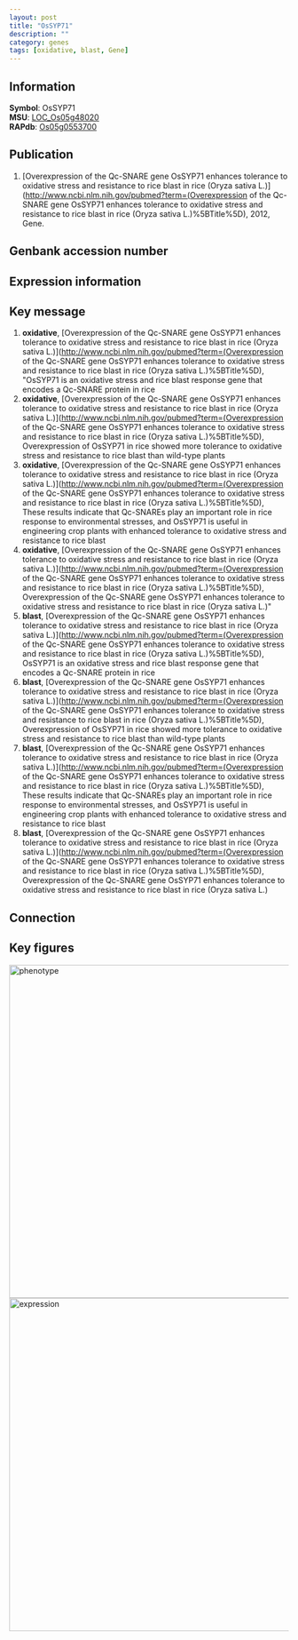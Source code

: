 ```yaml
---
layout: post
title: "OsSYP71"
description: ""
category: genes
tags: [oxidative, blast, Gene]
---
```


## Information
__Symbol__: OsSYP71  
__MSU__: [LOC_Os05g48020](http://rice.plantbiology.msu.edu/cgi-bin/ORF_infopage.cgi?orf=LOC_Os05g48020)  
__RAPdb__: [Os05g0553700](http://rapdb.dna.affrc.go.jp/viewer/gbrowse_details/irgsp1?name=Os05g0553700)  

## Publication
1. [Overexpression of the Qc-SNARE gene OsSYP71 enhances tolerance to oxidative stress and resistance to rice blast in rice (Oryza sativa L.)](http://www.ncbi.nlm.nih.gov/pubmed?term=(Overexpression of the Qc-SNARE gene OsSYP71 enhances tolerance to oxidative stress and resistance to rice blast in rice (Oryza sativa L.)%5BTitle%5D), 2012, Gene.

## Genbank accession number

## Expression information

## Key message
1. __oxidative__, [Overexpression of the Qc-SNARE gene OsSYP71 enhances tolerance to oxidative stress and resistance to rice blast in rice (Oryza sativa L.)](http://www.ncbi.nlm.nih.gov/pubmed?term=(Overexpression of the Qc-SNARE gene OsSYP71 enhances tolerance to oxidative stress and resistance to rice blast in rice (Oryza sativa L.)%5BTitle%5D), "OsSYP71 is an oxidative stress and rice blast response gene that encodes a Qc-SNARE protein in rice
2. __oxidative__, [Overexpression of the Qc-SNARE gene OsSYP71 enhances tolerance to oxidative stress and resistance to rice blast in rice (Oryza sativa L.)](http://www.ncbi.nlm.nih.gov/pubmed?term=(Overexpression of the Qc-SNARE gene OsSYP71 enhances tolerance to oxidative stress and resistance to rice blast in rice (Oryza sativa L.)%5BTitle%5D),  Overexpression of OsSYP71 in rice showed more tolerance to oxidative stress and resistance to rice blast than wild-type plants
3. __oxidative__, [Overexpression of the Qc-SNARE gene OsSYP71 enhances tolerance to oxidative stress and resistance to rice blast in rice (Oryza sativa L.)](http://www.ncbi.nlm.nih.gov/pubmed?term=(Overexpression of the Qc-SNARE gene OsSYP71 enhances tolerance to oxidative stress and resistance to rice blast in rice (Oryza sativa L.)%5BTitle%5D),  These results indicate that Qc-SNAREs play an important role in rice response to environmental stresses, and OsSYP71 is useful in engineering crop plants with enhanced tolerance to oxidative stress and resistance to rice blast
4. __oxidative__, [Overexpression of the Qc-SNARE gene OsSYP71 enhances tolerance to oxidative stress and resistance to rice blast in rice (Oryza sativa L.)](http://www.ncbi.nlm.nih.gov/pubmed?term=(Overexpression of the Qc-SNARE gene OsSYP71 enhances tolerance to oxidative stress and resistance to rice blast in rice (Oryza sativa L.)%5BTitle%5D), Overexpression of the Qc-SNARE gene OsSYP71 enhances tolerance to oxidative stress and resistance to rice blast in rice (Oryza sativa L.)"
5. __blast__, [Overexpression of the Qc-SNARE gene OsSYP71 enhances tolerance to oxidative stress and resistance to rice blast in rice (Oryza sativa L.)](http://www.ncbi.nlm.nih.gov/pubmed?term=(Overexpression of the Qc-SNARE gene OsSYP71 enhances tolerance to oxidative stress and resistance to rice blast in rice (Oryza sativa L.)%5BTitle%5D), OsSYP71 is an oxidative stress and rice blast response gene that encodes a Qc-SNARE protein in rice
6. __blast__, [Overexpression of the Qc-SNARE gene OsSYP71 enhances tolerance to oxidative stress and resistance to rice blast in rice (Oryza sativa L.)](http://www.ncbi.nlm.nih.gov/pubmed?term=(Overexpression of the Qc-SNARE gene OsSYP71 enhances tolerance to oxidative stress and resistance to rice blast in rice (Oryza sativa L.)%5BTitle%5D),  Overexpression of OsSYP71 in rice showed more tolerance to oxidative stress and resistance to rice blast than wild-type plants
7. __blast__, [Overexpression of the Qc-SNARE gene OsSYP71 enhances tolerance to oxidative stress and resistance to rice blast in rice (Oryza sativa L.)](http://www.ncbi.nlm.nih.gov/pubmed?term=(Overexpression of the Qc-SNARE gene OsSYP71 enhances tolerance to oxidative stress and resistance to rice blast in rice (Oryza sativa L.)%5BTitle%5D),  These results indicate that Qc-SNAREs play an important role in rice response to environmental stresses, and OsSYP71 is useful in engineering crop plants with enhanced tolerance to oxidative stress and resistance to rice blast
8. __blast__, [Overexpression of the Qc-SNARE gene OsSYP71 enhances tolerance to oxidative stress and resistance to rice blast in rice (Oryza sativa L.)](http://www.ncbi.nlm.nih.gov/pubmed?term=(Overexpression of the Qc-SNARE gene OsSYP71 enhances tolerance to oxidative stress and resistance to rice blast in rice (Oryza sativa L.)%5BTitle%5D), Overexpression of the Qc-SNARE gene OsSYP71 enhances tolerance to oxidative stress and resistance to rice blast in rice (Oryza sativa L.)

## Connection

## Key figures
<img src="http://ricencode.github.io/images/OsSYP71.pheno.png" alt="phenotype"  style="width: 600px;"/>

<img src="http://ricencode.github.io/images/OsSYP71.exp.png" alt="expression"  style="width: 600px;"/>


